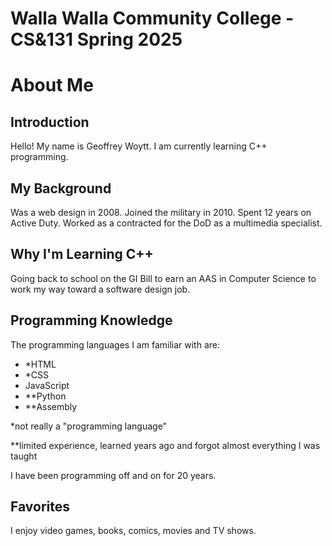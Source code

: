 # Walla Walla Community College - CS&131 Spring 2025

# About Me

## Introduction
Hello! My name is Geoffrey Woytt. I am currently learning C++ programming.

## My Background
Was a web design in 2008. Joined the military in 2010. Spent 12 years on Active Duty. Worked as a contracted for the DoD as a multimedia specialist.

## Why I'm Learning C++
Going back to school on the GI Bill to earn an AAS in Computer Science to work my way toward a software design job.

## Programming Knowledge
The programming languages I am familiar with are:
- *HTML
- *CSS
- JavaScript
- **Python
- **Assembly

*not really a "programming language"

**limited experience, learned years ago and forgot almost everything I was taught

I have been programming off and on for 20 years.

## Favorites
I enjoy video games, books, comics, movies and TV shows.
